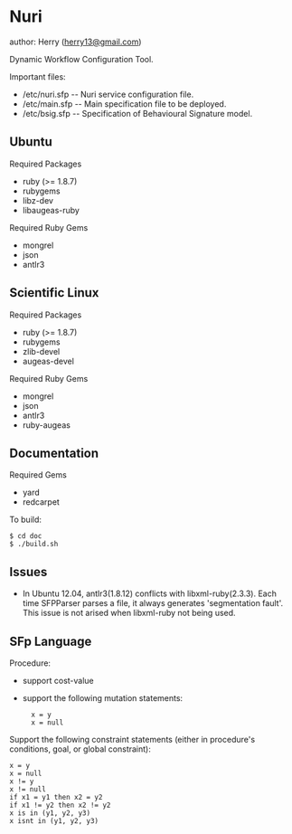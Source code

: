 Nuri
====
author: Herry (herry13@gmail.com)
 
Dynamic Workflow Configuration Tool.

Important files:
- <HOME>/etc/nuri.sfp -- Nuri service configuration file.
- <HOME>/etc/main.sfp -- Main specification file to be deployed.
- <HOME>/etc/bsig.sfp -- Specification of Behavioural Signature model.

Ubuntu
------
Required Packages
- ruby (>= 1.8.7)
- rubygems
- libz-dev
- libaugeas-ruby

Required Ruby Gems
- mongrel
- json
- antlr3

Scientific Linux
----------------
Required Packages
- ruby (>= 1.8.7)
- rubygems
- zlib-devel
- augeas-devel

Required Ruby Gems
- mongrel
- json
- antlr3
- ruby-augeas

Documentation
-------------
Required Gems
- yard
- redcarpet

To build:

    $ cd doc
    $ ./build.sh

Issues
------
- In Ubuntu 12.04, antlr3(1.8.12) conflicts with libxml-ruby(2.3.3). Each time SFPParser parses a file, it always generates 'segmentation fault'. This issue is not arised when libxml-ruby not being used.

SFp Language
------------
Procedure:
- support cost-value
- support the following mutation statements:

		x = y
		x = null

Support the following constraint statements (either in procedure's conditions, goal, or global constraint):

	x = y
	x = null
	x != y
	x != null
	if x1 = y1 then x2 = y2
	if x1 != y2 then x2 != y2
	x is in (y1, y2, y3)
	x isnt in (y1, y2, y3)
